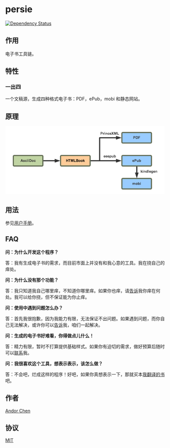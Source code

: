 # persie

[![Dependency Status](https://gemnasium.com/AndorChen/persie.svg)](https://gemnasium.com/AndorChen/persie)

## 作用

电子书工具链。

## 特性

### 一出四

一个文稿源，生成四种格式电子书：PDF，ePub，mobi 和静态网站。

## 原理

![](workflow.png)

## 用法

参见[用户手册](http://andorchen.github.io/persie-manual/)。

## FAQ

**问：为什么开发这个程序？**

答：我有生成电子书的需求，而目前市面上并没有和我心意的工具。我在挠自己的痒处。

**问：为什么没有那个功能？**

答：我只知道我自己哪里痒，不知道你哪里痒。如果你也痒，请[告诉](https://github.com/AndorChen/persie/issues)我你痒在何处。我可以给你挠，但不保证能为你止痒。

**问：使用中遇到问题怎么办？**

答：首先我很抱歉，因为我能力有限，无法保证不出问题。如果遇到问题，而你自己无法解决，或许你可以[告诉](https://github.com/AndorChen/persie/issues)我，咱们一起解决。

**问：生成的电子书好难看，你得做点儿什么！**

答：精力有限，暂时不打算提供基础样式。如果你有迫切的需求，做好预算后随时可以[联系](mailto:andor.chen.27@gmail.com)我。

**问：我很喜欢这个工具，想表示表示，该怎么做？**

答：不会吧，烂成这样的程序！好吧，如果你真想表示一下，那就买本[我翻译的书](https://selfstore.io/~andor)吧。

## 作者

[Andor Chen](http://about.ac)

## 协议

[MIT](LICENSE)


